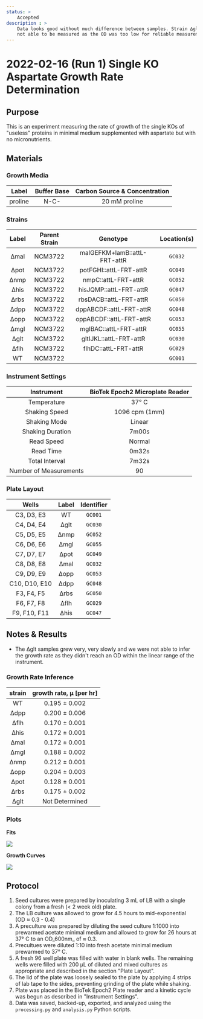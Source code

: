 ```yaml
---
status: >
    Accepted 
description : >
    Data looks good without much difference between samples. Strain ∆glt was 
    not able to be measured as the OD was too low for reliable measurement. 
---
```


# 2022-02-16 (Run 1) Single KO Aspartate Growth Rate Determination

## Purpose
This is an experiment measuring the rate of growth of the single KOs of  "useless" proteins in minimal medium 
supplemented with aspartate but with no micronutrients.

## Materials

### Growth Media
| **Label** | **Buffer Base** | **Carbon Source & Concentration** |
|:--:|:--:|:--:|
| proline | N-C- | 20 mM proline |

### Strains 
| **Label** | **Parent Strain**|  **Genotype** | **Location(s)**|
|:--: | :--:| :--:| :--:|
|∆mal| NCM3722 | malGEFKM+lamB::attL-FRT-attR| `GC032`|
|∆pot| NCM3722 | potFGHI::attL-FRT-attR| `GC049`|
|∆nmp| NCM3722 | nmpC::attL-FRT-attR | `GC052`|
|∆his| NCM3722 | hisJQMP::attL-FRT-attR | `GC047`|
|∆rbs | NCM3722 | rbsDACB::attL-FRT-attR | `GC050`|
|∆dpp | NCM3722 | dppABCDF::attL-FRT-attR | `GC048`|
|∆opp | NCM3722 | oppABCDF::attL-FRT-attR | `GC053`|
|∆mgl| NCM3722 | mglBAC::attL-FRT-attR | `GC055`|
|∆glt | NCM3722 | gltIJKL::attL-FRT-attR | `GC030`|
|∆flh | NCM3722 | flhDC::attL-FRT-attR | `GC029`|
|WT| NCM3722 | | `GC001`|

### Instrument Settings
| Instrument | BioTek Epoch2 Microplate Reader|
|:--:| :--:|
| Temperature| 37° C|
| Shaking Speed| 1096 cpm (1mm) |
| Shaking Mode | Linear |
| Shaking Duration| 7m00s|
|Read Speed| Normal|
| Read Time | 0m32s|
| Total Interval | 7m32s |
| Number of Measurements |90 | 

### Plate Layout
| **Wells** | **Label** | **Identifier** |
|:--: | :--:  | :--: |
|C3, D3, E3 | WT| `GC001` | 
|C4, D4, E4 | ∆glt | `GC030` |
|C5, D5, E5 | ∆nmp | `GC052` |
|C6, D6, E6 | ∆mgl | `GC055` |
|C7, D7, E7 | ∆pot | `GC049` |
|C8, D8, E8 | ∆mal | `GC032`| 
|C9, D9, E9 | ∆opp | `GC053` |
|C10, D10, E10 | ∆dpp| `GC048` |
|F3, F4, F5 | ∆rbs | `GC050` |
|F6, F7, F8 | ∆flh | `GC029` |
|F9, F10, F11 | ∆his | `GC047` |


## Notes & Results
* The ∆glt samples grew very, very slowly and we were not able to infer the 
growth rate as they didn't reach an OD within the linear range of the instrument.

### Growth Rate Inference

| **strain** | **growth rate, µ [per hr]** |
|:--: |:--:|
| WT  | 0.195 ± 0.002|
|∆dpp | 0.200 ± 0.006|
|∆flh | 0.170 ± 0.001| 
|∆his | 0.172 ± 0.001|
|∆mal | 0.172 ± 0.001|
|∆mgl | 0.188 ± 0.002|
|∆nmp | 0.212 ± 0.001|
|∆opp | 0.204 ± 0.003|   
|∆pot | 0.128 ± 0.001|  
|∆rbs | 0.175 ± 0.002 |
|∆glt | Not Determined|


### Plots

**Fits**

![](output/2022-02-16_r1_SingleKO_aspartate-minus_fits.png)

**Growth Curves**

![](output/2022-02-16_r1_SingleKO_aspartate-minus_raw_traces.png)

## Protocol 
1.  Seed cultures were prepared by inoculating 3 mL of LB with a single colony from a fresh (< 2 week old) plate.
2. The LB culture was allowed to grow for 4.5 hours to mid-exponential (OD ≈ 0.3 - 0.4)
3. A preculture was prepared by diluting the seed culture 1:1000 into 
prewarmed acetate minimal medium and allowed to grow for 26 hours at 37° C
to an OD_600nm_ of ≈ 0.3.
4. Precultues were diluted  1:10 into fresh acetate minimal medium prewarmed to 37° C. 
4. A fresh 96 well plate was filled with water in blank wells. The remaining wells 
were filled with 200 µL of diluted and mixed cultures as appropriate and described in 
the section "Plate Layout".
5. The lid of the plate was loosely sealed to the plate by applying 4 strips of 
lab tape to the sides, preventing grinding of the plate while shaking. 
6. Plate was placed in the BioTek Epoch2 Plate reader and a kinetic cycle was begun 
as described in "Instrument Settings".
7. Data was saved, backed-up, exported, and analyzed using the `processing.py` and 
`analysis.py` Python scripts.
